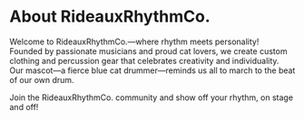 # About RideauxRhythmCo.

Welcome to RideauxRhythmCo.—where rhythm meets personality!  
Founded by passionate musicians and proud cat lovers, we create custom clothing and percussion gear that celebrates creativity and individuality.  
Our mascot—a fierce blue cat drummer—reminds us all to march to the beat of our own drum.

Join the RideauxRhythmCo. community and show off your rhythm, on stage and off!
